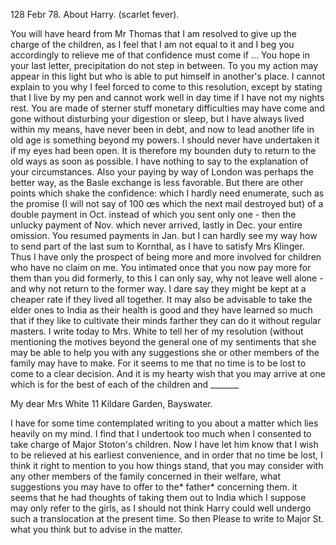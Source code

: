  128 Febr 78.
About Harry. (scarlet fever).

You will have heard from Mr Thomas that I am resolved to give up the charge of the children, as I feel that I am not equal to it and I beg you accordingly to relieve me of that confidence must come if ... You hope in your last letter, precipitation do not step in between. To you my action may appear in this light but who is able to put himself in another's place. I cannot explain to you why I feel forced to come to this resolution, except by stating that I live by my pen and cannot work well in day time if I have not my nights rest. You are made of sterner stuff monetary difficulties may have come and gone without disturbing your digestion or sleep, but I have always lived within my means, have never been in debt, and now to lead another life in old age is something beyond my powers. I should never have undertaken it if my eyes had been open. It is therefore my bounden duty to return to the old ways as soon as possible. I have nothing to say to the explanation of your circumstances. Also your paying by way of London was perhaps the better way, as the Basle exchange is less favorable. But there are other points which shake the confidence: which I hardly need enumerate, such as the promise (I will not say of 100 œs which the next mail destroyed but) of a double payment in Oct. instead of which you sent only one - then the unlucky payment of Nov. which never arrived, lastly in Dec. your entire omission. You resumed payments in Jan. but I can hardly see my way how to send part of the last sum to Kornthal, as I have to satisfy Mrs Klinger. Thus I have only the prospect of being more and more involved for children who have no claim on me. You intimated once that you now pay more for them than you did formerly, to this I can only say, why not leave well alone - and why not return to the former way. I dare say they might be kept at a cheaper rate if they lived all together. It may also be advisable to take the elder ones to India as their health is good and they have learned so much that if they like to cultivate their minds farther they can do it without regular masters. I write today to Mrs. White to tell her of my resolution (without mentioning the motives beyond the general one of my sentiments that she may be able to help you with any suggestions she or other members of the family may have to make. For it seems to me that no time is to be lost to come to a clear decision. And it is my hearty wish that you may arrive at one which is for the best of each of the children and _______ 



My dear Mrs White 11 Kildare Garden, Bayswater.

I have for some time contemplated writing to you about a matter which lies heavily on my mind. I find that I undertook too much when I consented to take charge of Major Stoton's children. Now I have let him know that I wish to be relieved at his earliest convenience, and in order that no time be lost, I think it right to mention to you how things stand, that you may consider with any other members of the family concerned in their welfare, what suggestions you may have to offer to the* father* concerning them. it seems that he had thoughts of taking them out to India which I suppose may only refer to the girls, as I should not think Harry could well undergo such a translocation at the present time. So then Please to write to Major St. what you think but to advise in the matter.
